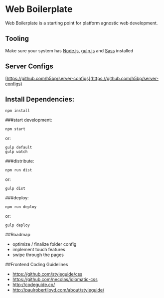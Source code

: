 # Web Boilerplate

Web Boilerplate is a starting point for platform agnostic web development.   

## Tooling

Make sure your system has [Node.js](http://nodejs.org), [gulp.js](http://gulpjs.com) and  [Sass](http://sass-lang.com/install) installed

## Server Configs

[https://github.com/h5bp/server-configs](https://github.com/h5bp/server-configs)



## Install Dependencies:
```
npm install
```
###start development:
```
npm start
```
or:
```
gulp default
gulp watch
```
###distribute:
```
npm run dist
```
or:
```
gulp dist
```
###deploy:
```
npm run deploy
```
or:
```
gulp deploy
```


##Roadmap
* optimize / finalize folder config
* implement touch features
* swipe through the pages


##Frontend Coding Guidelines

* https://github.com/styleguide/css
* https://github.com/necolas/idiomatic-css
* http://codeguide.co/
* http://paulrobertlloyd.com/about/styleguide/

